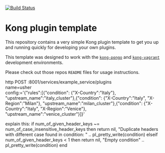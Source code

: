 [![Build Status][badge-travis-image]][badge-travis-url]

Kong plugin template
====================

This repository contains a very simple Kong plugin template to get you
up and running quickly for developing your own plugins.

This template was designed to work with the
[`kong-pongo`](https://github.com/Kong/kong-pongo) and
[`kong-vagrant`](https://github.com/Kong/kong-vagrant) development environments.

Please check out those repos `README` files for usage instructions.

[badge-travis-url]: https://travis-ci.org/Kong/kong-plugin/branches
[badge-travis-image]: https://travis-ci.com/Kong/kong-plugin.svg?branch=master

http POST :8001/services/example_service/plugins \
  name=usher \
  config:='{"rules":[{"condition": {"X-Country":"Italy"}, "upstream_name":"italy_cluster"},{"condition": {"X-Country":"Italy", "X-Region":"Milan"}, "upstream_name":"milan_cluster"},{"condition": {"X-Country":"Italy", "X-Region":"Venice"}, "upstream_name":"venice_cluster"}]}'

explain this:
if num_of_given_header_keys ~= num_of_case_insensitive_header_keys then
    return nil, "Duplicate headers with different case found in condition: " ..  pl_pretty_write(condition)
  elseif num_of_given_header_keys < 1 then
    return nil, "Empty condition" ..  pl_pretty_write(condition)
  end